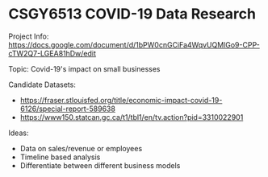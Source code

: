 # CSGY6513 COVID-19 Data Research

Project Info: https://docs.google.com/document/d/1bPW0cnGCiFa4WqvUQMlGo9-CPP-cTW2Q7-LGEA81hDw/edit

Topic: Covid-19's impact on small businesses

Candidate Datasets:
- https://fraser.stlouisfed.org/title/economic-impact-covid-19-6126/special-report-589638
- https://www150.statcan.gc.ca/t1/tbl1/en/tv.action?pid=3310022901

Ideas:
- Data on sales/revenue or employees
- Timeline based analysis
- Differentiate between different business models

